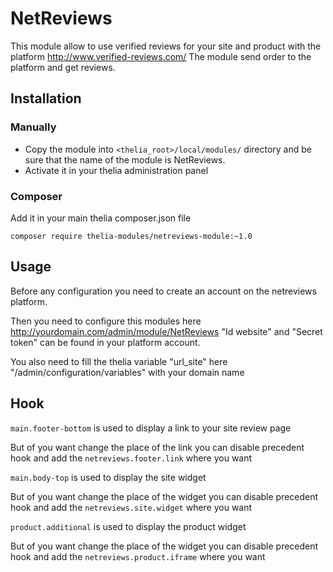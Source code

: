 # NetReviews

This module allow to use verified reviews for your site and product with the platform http://www.verified-reviews.com/
The module send order to the platform and get reviews.

## Installation

### Manually

* Copy the module into ```<thelia_root>/local/modules/``` directory and be sure that the name of the module is NetReviews.
* Activate it in your thelia administration panel

### Composer

Add it in your main thelia composer.json file

```
composer require thelia-modules/netreviews-module:~1.0
```

## Usage

Before any configuration you need to create an account on the netreviews platform.

Then you need to configure this modules here http://yourdomain.com/admin/module/NetReviews
"Id website" and "Secret token" can be found in your platform account.

You also need to fill the thelia variable "url_site" here "/admin/configuration/variables" with your domain name

## Hook

```main.footer-bottom``` is used to display a link to your site review page

But of you want change the place of the link you can disable precedent hook and add the ```netreviews.footer.link``` where you want

```main.body-top``` is used to display the site widget

But of you want change the place of the widget you can disable precedent hook and add the ```netreviews.site.widget``` where you want

```product.additional``` is used to display the product widget

But of you want change the place of the widget you can disable precedent hook and add the ```netreviews.product.iframe``` where you want

